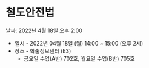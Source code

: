 # 철도안전법

날짜: 2022년 4월 18일 오후 2:00

- 일시 - 2022년 04월 18일 (월) 14:00 ~ 15:00 (오후 2시)
- 장소 - 학술정보센터 (E3)
    - 금요일 수업(A반) 702호, 월요일 수업(B반) 705호